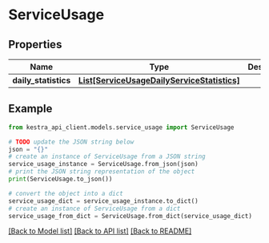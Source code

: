 # ServiceUsage


## Properties

Name | Type | Description | Notes
------------ | ------------- | ------------- | -------------
**daily_statistics** | [**List[ServiceUsageDailyServiceStatistics]**](ServiceUsageDailyServiceStatistics.md) |  | [optional] 

## Example

```python
from kestra_api_client.models.service_usage import ServiceUsage

# TODO update the JSON string below
json = "{}"
# create an instance of ServiceUsage from a JSON string
service_usage_instance = ServiceUsage.from_json(json)
# print the JSON string representation of the object
print(ServiceUsage.to_json())

# convert the object into a dict
service_usage_dict = service_usage_instance.to_dict()
# create an instance of ServiceUsage from a dict
service_usage_from_dict = ServiceUsage.from_dict(service_usage_dict)
```
[[Back to Model list]](../README.md#documentation-for-models) [[Back to API list]](../README.md#documentation-for-api-endpoints) [[Back to README]](../README.md)


